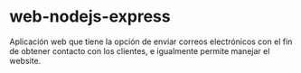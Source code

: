 # web-nodejs-express

Aplicación web que tiene la opción de enviar correos electrónicos con el fin de obtener contacto con los clientes, e igualmente permite manejar el website.

